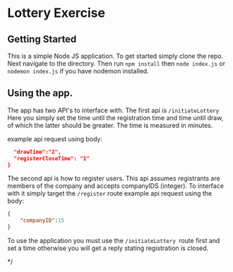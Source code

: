 # Lottery Exercise

## Getting Started
This is a simple Node JS application. To get started simply clone the repo.
Next navigate to the directory.
Then run `npm install` then `node index.js` or `nodemon index.js` if you have nodemon installed.


## Using the app.

The app has two API's to interface with.
The first api is `/initiateLottery`
Here you simply set the time until the registration time and time until draw, of which the latter should be greater. The time is measured in minutes.

example api request using body:

```json {
  "drawTime":"2",
  "registerCloseTime": "1"
}
```

The second api is how to register users. This api assumes registrants are members of the company and accepts companyIDS (integer).
To interface with it simply target the `/register` route
example api request using the body:
```json
{
    "companyID":15
}
```

To use the application you must use the `/initiateLottery `route first and set a time otherwise you will get a reply stating
registration is closed.

*/